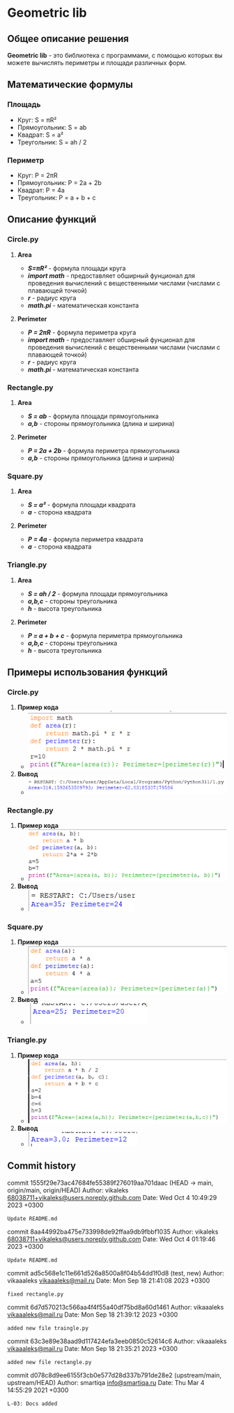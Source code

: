 # Geometric lib
## Общее описание решения
**Geometric lib** - это библиотека с программами, с помощью которых вы можете вычислять периметры и площади различных форм.
## Математические формулы
### Площадь
- Круг: S = πR²
- Прямоугольник: S = ab
- Квадрат: S = a²
- Треугольник: S = ah / 2

### Периметр
- Круг: P = 2πR
- Прямоугольник: P = 2a + 2b
- Квадрат: P = 4a
- Треугольник: P = a + b + c
## Описание функций
### Circle.py
1. **Area**
    - ***S=πR²*** - формула площади круга
    - ***import math*** - предоставляет обширный фунционал для проведения вычислений с
вещественными числами (числами с плавающей точкой)
    - ***r*** - радиус круга
    - ***math.pi*** - математическая константа

1. **Perimeter**
     - ***P = 2πR*** - формула периметра круга
     - ***import math*** - предоставляет обширный фунционал для проведения вычислений с
вещественными числами (числами с плавающей точкой)
     - ***r*** - радиус круга
     - ***math.pi*** - математическая константа
  
### Rectangle.py
1. **Area**
    - ***S = ab*** - формула площади прямоугольника
    - ***a,b*** - стороны прямоугольника (длина и  ширина)

1. **Perimeter**
     - ***P = 2a + 2b*** - формула периметра прямоугольника
     - ***a,b*** - стороны прямоугольника (длина и ширина)
  
### Square.py
1. **Area**
    - ***S = a²*** - формула площади квадрата
    - ***а*** - сторона квадрата

1. **Perimeter**
     - ***P = 4a*** - формула периметра квадрата
     - ***а*** - сторона квадрата
   
### Triangle.py
1. **Area**
    - ***S = ah / 2*** - формула площади прямоугольника
    - ***a,b,c*** - стороны треугольника 
    - ***h*** - высота треугольника

1. **Perimeter**
     - ***P = a + b + c*** - формула периметра прямоугольника
     - ***a,b,c*** - стороны треугольника 
     - ***h*** - высота треугольника
## Примеры использования функций
### Circle.py
1. **Пример кода**
     - ![logo](https://github.com/vikaleks/pic/blob/main/%D0%A1%D0%BD%D0%B8%D0%BC%D0%BE%D0%BA%20%D1%8D%D0%BA%D1%80%D0%B0%D0%BD%D0%B0%202023-10-04%20005857.png)
3. **Вывод**
     - ![logo](https://github.com/vikaleks/pic/blob/main/%D0%A1%D0%BD%D0%B8%D0%BC%D0%BE%D0%BA%20%D1%8D%D0%BA%D1%80%D0%B0%D0%BD%D0%B0%202023-10-04%20010101.png)

### Rectangle.py
1. **Пример кода**
     - ![logo](https://github.com/vikaleks/pic/blob/main/%D0%A1%D0%BD%D0%B8%D0%BC%D0%BE%D0%BA%20%D1%8D%D0%BA%D1%80%D0%B0%D0%BD%D0%B0%202023-10-04%20010439.png)
3. **Вывод**
     - ![logo](https://github.com/vikaleks/pic/blob/main/%D0%A1%D0%BD%D0%B8%D0%BC%D0%BE%D0%BA%20%D1%8D%D0%BA%D1%80%D0%B0%D0%BD%D0%B0%202023-10-04%20010451.png)

### Square.py
1. **Пример кода**
     - ![logo](https://github.com/vikaleks/pic/blob/main/%D0%A1%D0%BD%D0%B8%D0%BC%D0%BE%D0%BA%20%D1%8D%D0%BA%D1%80%D0%B0%D0%BD%D0%B0%202023-10-04%20010759.png)
3. **Вывод**
     - ![logo](https://github.com/vikaleks/pic/blob/main/%D0%A1%D0%BD%D0%B8%D0%BC%D0%BE%D0%BA%20%D1%8D%D0%BA%D1%80%D0%B0%D0%BD%D0%B0%202023-10-04%20010810.png)

### Triangle.py
1. **Пример кода**
     - ![logo](https://github.com/vikaleks/pic/blob/main/%D0%A1%D0%BD%D0%B8%D0%BC%D0%BE%D0%BA%20%D1%8D%D0%BA%D1%80%D0%B0%D0%BD%D0%B0%202023-10-04%20011145.png)
3. **Вывод**
     - ![logo](https://github.com/vikaleks/pic/blob/main/%D0%A1%D0%BD%D0%B8%D0%BC%D0%BE%D0%BA%20%D1%8D%D0%BA%D1%80%D0%B0%D0%BD%D0%B0%202023-10-04%20011205.png)

## Commit history
commit 1555f29e73ac47684fe55389f276019aa701daac (HEAD -> main, origin/main, origin/HEAD)
Author: vikaleks <68038711+vikaleks@users.noreply.github.com>
Date:   Wed Oct 4 10:49:29 2023 +0300

    Update README.md

commit 8aa44992ba475e733998de92ffaa9db9fbbf1035
Author: vikaleks <68038711+vikaleks@users.noreply.github.com>
Date:   Wed Oct 4 01:19:46 2023 +0300

    Update README.md

commit ad5c568e1c11e661d526a8500a8f04b54dd1f0d8 (test, new)
Author: vikaaaleks <vikaaaleks@mail.ru>
Date:   Mon Sep 18 21:41:08 2023 +0300

    fixed rectangle.py

commit 6d7d570213c566aa4f4f55a40df75bd8a60d1461
Author: vikaaaleks <vikaaaleks@mail.ru>
Date:   Mon Sep 18 21:39:12 2023 +0300

    added new file traingle.py

commit 63c3e89e38aad9d117424efa3eeb0850c52614c6
Author: vikaaaleks <vikaaaleks@mail.ru>
Date:   Mon Sep 18 21:35:21 2023 +0300

    added new file rectangle.py

commit d078c8d9ee6155f3cb0e577d28d337b791de28e2 (upstream/main, upstream/HEAD)
Author: smartiqa <info@smartiqa.ru>
Date:   Thu Mar 4 14:55:29 2021 +0300

    L-03: Docs added
